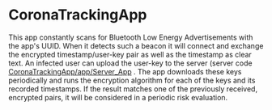 # CoronaTrackingApp

This app constantly scans for Bluetooth Low Energy Advertisements with the app's UUID. When it detects such a beacon it will connect and exchange
the encrypted timestamp/user-key pair as well as the timestamp as clear text. An infected user can upload the user-key to the server (server code [CoronaTrackingApp/app/Server_App](./CoronaTrackingApp/app/Server_App) . The app downloads these keys
periodically and runs the encryption algorithm for each of the keys and its recorded timestamps. If the result matches one of the previously
received, encrypted pairs, it will be considered in a periodic risk evaluation.
